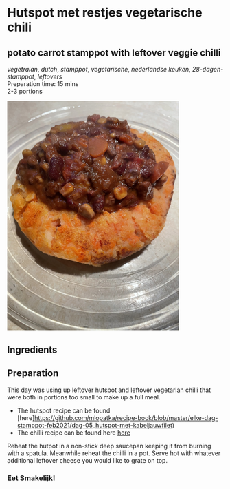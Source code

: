 # Hutspot met restjes vegetarische chili
## potato carrot stamppot with leftover veggie chilli
_vegetraian_, _dutch_, _stamppot_, _vegetarische_, _nederlandse keuken_, _28-dagen-stamppot_, _leftovers_  
Preparation time: 15 mins  
2-3 portions  

<img src="images/dag-02_hutspot-met-groentenchilli.JPG" width="400">  

## Ingredients

## Preparation
This day was using up leftover hutspot and leftover vegetarian chilli that were both in portions too small to make up a full meal.  
* The hutspot recipe can be found [here]https://github.com/mlopatka/recipe-book/blob/master/elke-dag-stamppot-feb2021/dag-05_hutspot-met-kabeljauwfilet)
* The chilli recipe can be found here [here](https://github.com/mlopatka/recipe-book/blob/master/elke-dag-stamppot-feb2021/dag-02_hutspot-met-groentenchili.md)

Reheat the hutpot in a non-stick deep saucepan keeping it from burning with a spatula. Meanwhile reheat the chilli in a pot. Serve hot with whatever additional leftover cheese you would like to grate on top.

### Eet Smakelijk!
